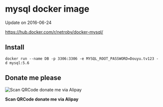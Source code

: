 # mysql  docker image
Update on 2016-06-24

https://hub.docker.com/r/netroby/docker-mysql/

## Install

```
docker run --name DB -p 3306:3306 -e MYSQL_ROOT_PASSWORD=Douyu.tv123 -d mysql:5.6
```

## Donate me please

![Scan QRCode donate me via Alipay](https://www.netroby.com/assets/images/alipayme.jpg)

**Scan QRCode donate me via Alipay**

